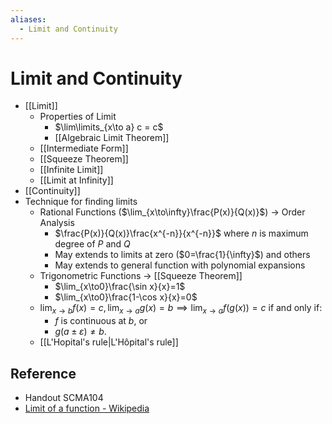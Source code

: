 ```yaml
---
aliases:
  - Limit and Continuity
---
```


# Limit and Continuity

- [[Limit]]
	- Properties of Limit
		- $\lim\limits_{x\to a} c = c$
		- [[Algebraic Limit Theorem]]
	- [[Intermediate Form]]
	- [[Squeeze Theorem]]
	- [[Infinite Limit]]
	- [[Limit at Infinity]]
- [[Continuity]]
- Technique for finding limits
	- Rational Functions ($\lim_{x\to\infty}\frac{P(x)}{Q(x)}$) → Order Analysis
		- $\frac{P(x)}{Q(x)}\frac{x^{-n}}{x^{-n}}$ where $n$ is maximum degree of $P$ and $Q$
		- May extends to limits at zero ($0=\frac{1}{\infty}$) and others
		- May extends to general function with polynomial expansions
	- Trigonometric Functions → [[Squeeze Theorem]]
		- $\lim_{x\to0}\frac{\sin x}{x}=1$
		- $\lim_{x\to0}\frac{1-\cos x}{x}=0$
	- $\lim_{x\to b}f(x)=c,\lim_{x\to a}g(x)=b\implies\lim_{x\to a}f(g(x))=c$ if and only if:  
		- $f$ is continuous at $b$, or  
		- $g(a\pm\varepsilon)\ne b$.
	- [[L'Hopital's rule|L'Hôpital's rule]]

## Reference

- Handout SCMA104
- [Limit of a function - Wikipedia](https://en.wikipedia.org/wiki/Limit_of_a_function)
